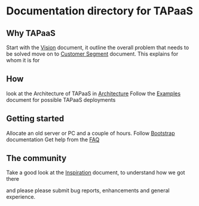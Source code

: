 # Documentation directory for TAPaaS

## Why TAPaaS
Start with the [Vision](./Vision.md) document, it outline the overall problem that needs to be solved
move on to [Customer Segment](CustomerSegment.md) document. This explains for whom it is for

## How 

look at the Architecture of TAPaaS in [Architecture](Architecture.md)
Follow the [Examples](Examples.md) document for possible TAPaaS deployments

## Getting started

Allocate an old server or PC and a couple of hours. Follow [Bootstrap](Bootstrap.md) documentation
Get help from the [FAQ](FAQ.md)

## The community

Take a good look at the [Inspiration](Inspiration.md) document, to understand how we got there

and please please submit bug reports, enhancements and general experience. 
